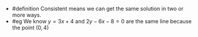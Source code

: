 - #definition Consistent means we can get the same solution in two or more ways.
- #eg We know $y = 3x + 4$ and $2y - 6x - 8 = 0$ are the same line because the point $(0,4)$